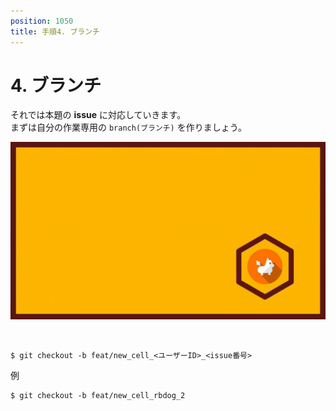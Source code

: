 ```yaml
---
position: 1050
title: 手順4. ブランチ
---
```


# 4. ブランチ

それでは本題の **issue** に対応していきます。  
まずは自分の作業専用の `branch(ブランチ)` を作りましょう。

![gif](/tutorial/eye-branch.gif)

<br />

```
$ git checkout -b feat/new_cell_<ユーザーID>_<issue番号>
```

例

```
$ git checkout -b feat/new_cell_rbdog_2
```
